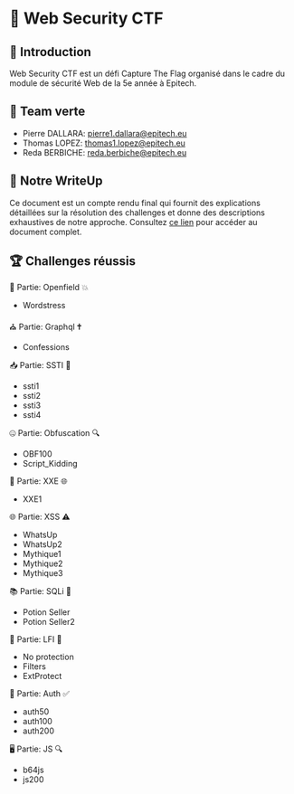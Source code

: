 # 🚀 Web Security CTF

## 📝 Introduction
Web Security CTF est un défi Capture The Flag organisé dans le cadre du module de sécurité Web de la 5e année à Epitech.

## 🌿 Team verte
- Pierre DALLARA: pierre1.dallara@epitech.eu
- Thomas LOPEZ: thomas1.lopez@epitech.eu
- Reda BERBICHE: reda.berbiche@epitech.eu

## 📑 Notre WriteUp
Ce document est un compte rendu final qui fournit des explications détaillées sur la résolution des challenges et donne des descriptions exhaustives de notre approche.
Consultez [ce lien](https://docs.google.com/document/d/1yjX_1b3xaxM---C4otPZXdM3CLrQBeUi7DPDoup1jeo/edit?usp=sharing) pour accéder au document complet.

## 🏆 Challenges réussis

💬 Partie: Openfield 💥
- Wordstress


⛪ Partie: Graphql 🕇
- Confessions


📥 Partie: SSTI 🧬
- ssti1
- ssti2
- ssti3
- ssti4


🤐 Partie: Obfuscation 🔍
- OBF100
- Script_Kidding


📄 Partie: XXE 🌐
- XXE1


🌐 Partie: XSS ⚠️
- WhatsUp
- WhatsUp2
- Mythique1
- Mythique2
- Mythique3


📚 Partie: SQLi 💉
- Potion Seller
- Potion Seller2


📂 Partie: LFI 🔗
- No protection
- Filters
- ExtProtect


🔐 Partie: Auth ✅
- auth50
- auth100
- auth200


🖥️ Partie: JS 🔍
- b64js
- js200
